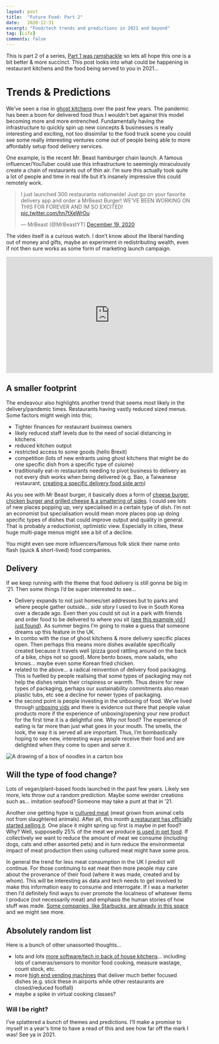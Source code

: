 ```yaml
---
layout: post
title:  "Future Food: Part 2"
date:   2020-12-31
excerpt: "Food/tech trends and predictions in 2021 and beyond"
tag: [Life]
comments: false
---
```

This is part 2 of a series, [Part 1 was ramshackle](https://colinpattinson.github.io/future-food-1/) so lets all hope this one is a bit better & more succinct. This post looks into what could be happening in restaurant kitchens and the food being served to you in 2021...

# Trends & Predictions
We’ve seen a rise in [ghost kitchens](https://en.wikipedia.org/wiki/Ghost_kitchen) over the past few years. The pandemic has been a  boon for delivered food thus I wouldn’t bet against this model becoming more and more entrenched. Fundamentally having the infrastructure to quickly spin up new concepts & businesses is really interesting and exciting, not too dissimilar to the food truck scene you could see some really interesting ventures come out of people being able to more affordably setup food delivery services.

One example, is the recent Mr. Beast hamburger chain launch. A famous influencer/YouTuber could use this infrastructure to seemingly miraculously create a chain of restaurants out of thin air. I’m sure this actually took quite a lot of people and time in real life but it’s insanely impressive this could remotely work.

<blockquote class="twitter-tweet"><p lang="en" dir="ltr">I just launched 300 restaurants nationwide! Just go on your favorite delivery app and order a MrBeast Burger! WE’VE BEEN WORKING ON THIS FOR FOREVER AND IM SO EXCITED! <a href="https://t.co/hn7tXeWrOu">pic.twitter.com/hn7tXeWrOu</a></p>&mdash; MrBeast (@MrBeastYT) <a href="https://twitter.com/MrBeastYT/status/1340425884344463360?ref_src=twsrc%5Etfw">December 19, 2020</a></blockquote> <script async src="https://platform.twitter.com/widgets.js" charset="utf-8"></script> 

The video itself is a curious watch. I don’t know about the liberal handing out of money and gifts, maybe an experiment in redistributing wealth, even if not then sure works as some form of marketing launch campaign.

<iframe width="560" height="315" src="https://www.youtube.com/embed/dg2Ag3e8W-Q" frameborder="0" allow="accelerometer; autoplay; clipboard-write; encrypted-media; gyroscope; picture-in-picture" allowfullscreen></iframe>

## A smaller footprint
The endeavour also highlights another trend that seems most likely in the delivery/pandemic times. Restaurants having vastly reduced sized menus. Some factors might weigh into this;
- Tighter finances for restaurant business owners
- likely reduced staff levels due to the need of social distancing in kitchens 
- reduced kitchen output
- restricted access to some goods (hello Brexit)
- competition (lots of new entrants using ghost kitchens that might be do one specific dish from a specific type of cuisine)
- traditionally eat-in restaurants needing to pivot business to delivery as not every dish works when being delivered (e.g. Bao, a Taiwanese restaurant, [creating a specific delivery food side arm](https://www.timeout.com/london/news/baos-hotly-anticipated-delivery-service-rice-error-is-finally-here-042920))

As you see with Mr Beast burger, it basically does a form of [cheese burger, chicken burger and grilled cheese & a smattering of sides](https://mrbeastburger.com/menu/). I could see lots of new places popping up, very specialised in a certain type of dish. I’m not an economist but specialisation would mean more places pop up doing specific types of dishes that could improve output and quality in general. That is probably a reductionist, optimistic view. Especially in cities, these huge multi-page menus might see a bit of a decline.

You might even see more influencers/famous folk stick their name onto flash (quick & short-lived) food companies. 

## Delivery
If we keep running with the theme that food delivery is still gonna be big in ‘21. Then some things I’d be super interested to see…
- Delivery expands to not just homes/set addresses but to parks and where people gather outside… *side story* I used to live in South Korea over a decade ago. Even then you could sit out in a park with friends and order food to be delivered to where you sit ([see this example vid I just found](https://youtu.be/knfQEvlR1wM)). As summer begins I’m going to make a guess that someone dreams up this feature in the UK.
-  In combo with the rise of ghost kitchens & more delivery specific places open. Then perhaps this means more dishes available specifically created because it travels well (pizza good rattling around on the back of a bike, chips not so good). More bento boxes, more salads, who knows… maybe even some Korean fried chicken.
- related to the above… a radical reinvention of delivery food packaging. This is fuelled by people realising that some types of packaging may not help the dishes retain their crispiness or warmth. Thus desire for new types of packaging, perhaps our sustainability commitments also mean plastic tubs, etc see a decline for newer types of packaging.
- the second point is people investing in the unboxing of food. We’ve lived through [unboxing vids](https://www.theguardian.com/technology/shortcuts/2014/jul/21/unboxing-youtube-phenomenon-videos-unpackaging-toys) and there is evidence out there that people value products more if the experience of unboxing/opening your new product for the first time it is a delightful one. Why not food? The experience of eating is far more than just what goes in your mouth. The smells, the look, the way it is served all are important. Thus, I’m bombastically hoping to see new, interesting ways people receive their food and are delighted when they come to open and serve it.

![A drawing of a box of noodles in a carton box](https://raw.githubusercontent.com/ColinPattinson/colinpattinson.github.io/master/assets/img/noodle%20box.jpg)

## Will the type of food change?
Lots of vegan/plant-based foods launched in the past few years. Likely see more, lets throw out a random prediction. Maybe some weirder creations such as... imitation seafood? Someone may take a punt at that in '21.

Another one getting hype is [cultured meat](https://en.wikipedia.org/wiki/Cultured_meat) (meat grown from animal cells not from slaughtered animals). After all, this month [a restaurant has officially started selling it](https://www.theguardian.com/environment/2020/dec/02/no-kill-lab-grown-meat-to-go-on-sale-for-first-time). One place it might spring up first is maybe in pet food? Why? Well, supposedly 25% of the meat we produce [is used in pet food](https://www.theguardian.com/global/2018/jun/26/pet-food-is-an-environmental-disaster-are-vegan-dogs-the-answer). If collectively we want to reduce the amount of meat we consume (including dogs, cats and other assorted pets) and in turn reduce the environmental impact of meat production then using cultured meat might have some pros.

In general the trend for less meat consumption in the UK I predict will continue. For those continuing to eat meat then more people may care about the provenance of their food (where it was made, created and by whom). This will be interesting as data and tech needs to get involved to make this information easy to consume and interrogate. 
If I was a marketer then I’d definitely find ways to over promote the localness of whatever items I produce (not necessarily meat) and emphasis the human stories of how stuff was made. [Some companies, like Starbucks, are already in this space](https://stories.starbucks.com/stories/2020/new-starbucks-traceability-tool-explores-bean-to-cup-journey/) and we might see more.

## Absolutely random list
Here is a bunch of other unassorted thoughts…
- lots and lots [more software/tech in back of house kitchens](https://thespoon.tech/in-2021-restaurant-tech-investment-will-be-all-about-the-back-of-house/)… including lots of cameras/sensors to monitor food cooking, measure wastage, count stock, etc.
- more [high end vending machines](https://thespoon.tech/should-we-ditch-the-term-vending-machine/) that deliver much better focused dishes (e.g. stick these in airports while other restaurants are closed/reduced footfall)
- maybe a spike in virtual cooking classes?

### Will I be right?
I’ve splattered a bunch of themes and predictions. I’ll make a promise to myself in a year's time to have a read of this and see how far off the mark I was! See ya in 2021.

